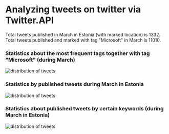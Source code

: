 # Analyzing tweets on twitter via Twitter.API

Total tweets published in March in Estonia (with marked location) is 1332.
Total tweets published and marked with tag "Microsoft" in March is 11010.

### Statistics about the most frequent tags together with tag "Microsoft" (during March)
![distribution of tweets](https://raw.githubusercontent.com/kagan94/Analyzing-tweets-on-twitter/master/results/figure_3.png)

### Statistics by published tweets during March in Estonia
![distribution of tweets](https://raw.githubusercontent.com/kagan94/Analyzing-tweets-on-twitter/master/results/figure_1.png)

### Statistics about published tweets by certain keywords (during March in Estonia)
![distribution of tweets](https://raw.githubusercontent.com/kagan94/Analyzing-tweets-on-twitter/master/results/figure_2.png)
